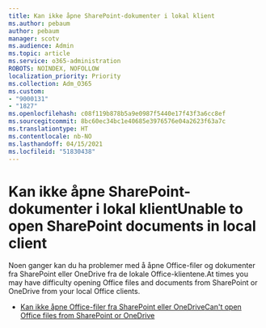 ```yaml
---
title: Kan ikke åpne SharePoint-dokumenter i lokal klient
ms.author: pebaum
author: pebaum
manager: scotv
ms.audience: Admin
ms.topic: article
ms.service: o365-administration
ROBOTS: NOINDEX, NOFOLLOW
localization_priority: Priority
ms.collection: Adm_O365
ms.custom:
- "9000131"
- "1827"
ms.openlocfilehash: c08f119b878b5a9e0987f5440e17f43f3a6cc8ef
ms.sourcegitcommit: 8bc60ec34bc1e40685e3976576e04a2623f63a7c
ms.translationtype: HT
ms.contentlocale: nb-NO
ms.lasthandoff: 04/15/2021
ms.locfileid: "51830438"
---
```

# <a name="unable-to-open-sharepoint-documents-in-local-client"></a><span data-ttu-id="5516f-102">Kan ikke åpne SharePoint-dokumenter i lokal klient</span><span class="sxs-lookup"><span data-stu-id="5516f-102">Unable to open SharePoint documents in local client</span></span>

<span data-ttu-id="5516f-103">Noen ganger kan du ha problemer med å åpne Office-filer og dokumenter fra SharePoint eller OneDrive fra de lokale Office-klientene.</span><span class="sxs-lookup"><span data-stu-id="5516f-103">At times you may have difficulty opening Office files and documents from SharePoint or OneDrive from your local Office clients.</span></span>

- [<span data-ttu-id="5516f-104">Kan ikke åpne Office-filer fra SharePoint eller OneDrive</span><span class="sxs-lookup"><span data-stu-id="5516f-104">Can't open Office files from SharePoint or OneDrive</span></span>](https://docs.microsoft.com/sharepoint/troubleshoot/administration/cant-open-office-files)
